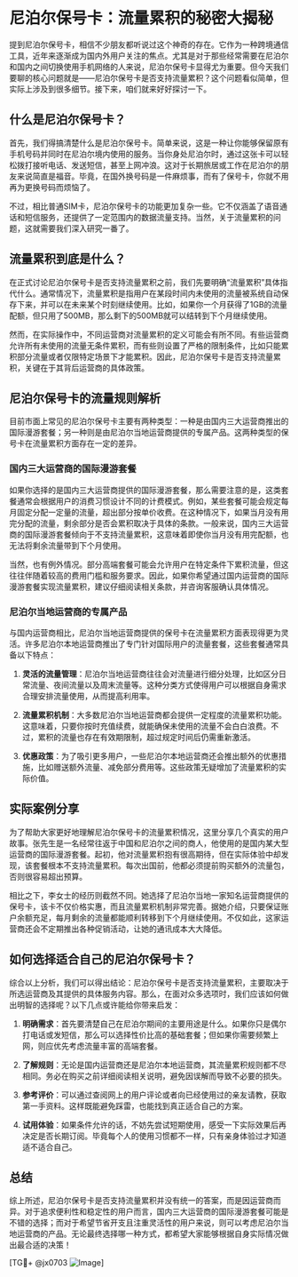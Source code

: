 # 尼泊尔保号卡：流量累积的秘密大揭秘

提到尼泊尔保号卡，相信不少朋友都听说过这个神奇的存在。它作为一种跨境通信工具，近年来逐渐成为国内外用户关注的焦点。尤其是对于那些经常需要在尼泊尔和国内之间切换使用手机网络的人来说，尼泊尔保号卡显得尤为重要。但今天我们要聊的核心问题就是——尼泊尔保号卡是否支持流量累积？这个问题看似简单，但实际上涉及到很多细节。接下来，咱们就来好好探讨一下。

## 什么是尼泊尔保号卡？

首先，我们得搞清楚什么是尼泊尔保号卡。简单来说，这是一种让你能够保留原有手机号码并同时在尼泊尔境内使用的服务。当你身处尼泊尔时，通过这张卡可以轻松拨打接听电话、发送短信，甚至上网冲浪。这对于长期旅居或工作在尼泊尔的朋友来说简直是福音。毕竟，在国外换号码是一件麻烦事，而有了保号卡，你就不用再为更换号码而烦恼了。

不过，相比普通SIM卡，尼泊尔保号卡的功能更加复杂一些。它不仅涵盖了语音通话和短信服务，还提供了一定范围内的数据流量支持。当然，关于流量累积的问题，这就需要我们深入研究一番了。

## 流量累积到底是什么？

在正式讨论尼泊尔保号卡是否支持流量累积之前，我们先要明确“流量累积”具体指代什么。通常情况下，流量累积是指用户在某段时间内未使用的流量被系统自动保存下来，并可以在未来某个时刻继续使用。比如，如果你一个月获得了1GB的流量配额，但只用了500MB，那么剩下的500MB就可以结转到下个月继续使用。

然而，在实际操作中，不同运营商对流量累积的定义可能会有所不同。有些运营商允许所有未使用的流量无条件累积，而有些则设置了严格的限制条件，比如只能累积部分流量或者仅限特定场景下才能累积。因此，尼泊尔保号卡是否支持流量累积，关键在于其背后运营商的具体政策。

## 尼泊尔保号卡的流量规则解析

目前市面上常见的尼泊尔保号卡主要有两种类型：一种是由国内三大运营商推出的国际漫游套餐；另一种则是由尼泊尔当地运营商提供的专属产品。这两种类型的保号卡在流量累积方面存在一定的差异。

### 国内三大运营商的国际漫游套餐

如果你选择的是国内三大运营商提供的国际漫游套餐，那么需要注意的是，这类套餐通常会根据用户的消费习惯设计不同的计费模式。例如，某些套餐可能会规定每月固定分配一定量的流量，超出部分按单价收费。在这种情况下，如果当月没有用完分配的流量，剩余部分是否会累积取决于具体的条款。一般来说，国内三大运营商的国际漫游套餐倾向于不支持流量累积，这意味着即使你当月没有用完配额，也无法将剩余流量带到下个月使用。

当然，也有例外情况。部分高端套餐可能会允许用户在特定条件下累积流量，但这往往伴随着较高的费用门槛和服务要求。因此，如果你希望通过国内运营商的国际漫游套餐实现流量累积，建议仔细阅读相关条款，并咨询客服确认具体情况。

### 尼泊尔当地运营商的专属产品

与国内运营商相比，尼泊尔当地运营商提供的保号卡在流量累积方面表现得更为灵活。许多尼泊尔本地运营商推出了专门针对国际用户的流量套餐，这些套餐通常具备以下特点：

1. **灵活的流量管理**：尼泊尔当地运营商往往会对流量进行细分处理，比如区分日常流量、夜间流量以及周末流量等。这种分类方式使得用户可以根据自身需求合理安排流量使用，从而提高利用率。
   
2. **流量累积机制**：大多数尼泊尔当地运营商都会提供一定程度的流量累积功能。这意味着，只要你按时充值续费，就能确保未使用的流量不会白白浪费。不过，累积的流量也存在有效期限制，超过规定时间后仍需重新激活。

3. **优惠政策**：为了吸引更多用户，一些尼泊尔本地运营商还会推出额外的优惠措施，比如赠送额外流量、减免部分费用等。这些政策无疑增加了流量累积的实际价值。

## 实际案例分享

为了帮助大家更好地理解尼泊尔保号卡的流量累积情况，这里分享几个真实的用户故事。张先生是一名经常往返于中国和尼泊尔之间的商人，他使用的是国内某大型运营商的国际漫游套餐。起初，他对流量累积抱有很高期待，但在实际体验中却发现，该套餐根本不支持流量累积。每次出国前，他都必须提前购买额外的流量包，否则很容易超出预算。

相比之下，李女士的经历则截然不同。她选择了尼泊尔当地一家知名运营商提供的保号卡，该卡不仅价格实惠，而且流量累积机制非常完善。据她介绍，只要保证账户余额充足，每月剩余的流量都能顺利转移到下个月继续使用。不仅如此，这家运营商还会不定期推出各种促销活动，让她的通讯成本大大降低。

## 如何选择适合自己的尼泊尔保号卡？

综合以上分析，我们可以得出结论：尼泊尔保号卡是否支持流量累积，主要取决于所选运营商及其提供的具体服务内容。那么，在面对众多选项时，我们应该如何做出明智的选择呢？以下几点或许能给你带来启发：

1. **明确需求**：首先要清楚自己在尼泊尔期间的主要用途是什么。如果你只是偶尔打电话或发短信，那么可以选择性价比高的基础套餐；但如果你需要频繁上网，则应优先考虑流量丰富的高端套餐。

2. **了解规则**：无论是国内运营商还是尼泊尔本地运营商，其流量累积规则都不尽相同。务必在购买之前详细阅读相关说明，避免因误解而导致不必要的损失。

3. **参考评价**：可以通过查阅网上的用户评论或者向已经使用过的亲友请教，获取第一手资料。这样既能避免踩雷，也能找到真正适合自己的方案。

4. **试用体验**：如果条件允许的话，不妨先尝试短期使用，感受一下实际效果后再决定是否长期订阅。毕竟每个人的使用习惯都不一样，只有亲身体验过才知道适不适合自己。

## 总结

综上所述，尼泊尔保号卡是否支持流量累积并没有统一的答案，而是因运营商而异。对于追求便利性和稳定性的用户而言，国内三大运营商的国际漫游套餐可能是不错的选择；而对于希望节省开支且注重灵活性的用户来说，则可以考虑尼泊尔当地运营商的产品。无论最终选择哪一种方式，都希望大家能够根据自身实际情况做出最合适的决策！

[TG💪+ @jx0703 ![Image](https://github.com/user-attachments/assets/dbca1d08-cadb-493c-b0ec-ad6f7a83f270)]